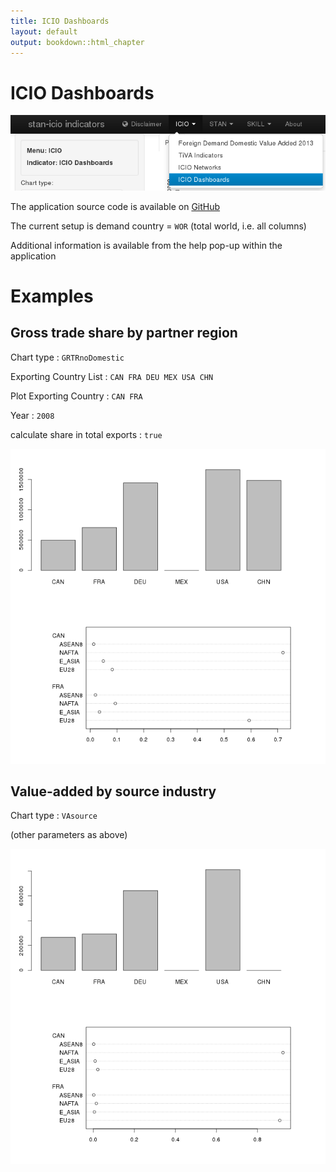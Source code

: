 ```yaml
---
title: ICIO Dashboards
layout: default
output: bookdown::html_chapter
---
```


# ICIO Dashboards

<img src="diagrams/icioDash_menu.png" alt="ICIO Dashboards Menu"/>

The application source code is available on
[GitHub](https://github.com/bowerth/desk/blob/master/inst/industry/tools/indic/icioDash.R)

The current setup is demand country = `WOR` (total world, i.e. all columns)

Additional information is available from the help pop-up within the application

# Examples

## Gross trade share by partner region

Chart type
:   `GRTRnoDomestic`

Exporting Country List
:   `CAN FRA DEU MEX USA CHN`

Plot Exporting Country
:   `CAN FRA`

Year
:   `2008`

calculate share in total exports
:   `true`

![icioDash_plot_grtr](figures/app_icioDash/icioDash_plot_grtr.png)

## Value-added by source industry

Chart type
:   `VAsource`

(other parameters as above)

![icioDash_plot_va](figures/app_icioDash/icioDash_plot_va.png)
